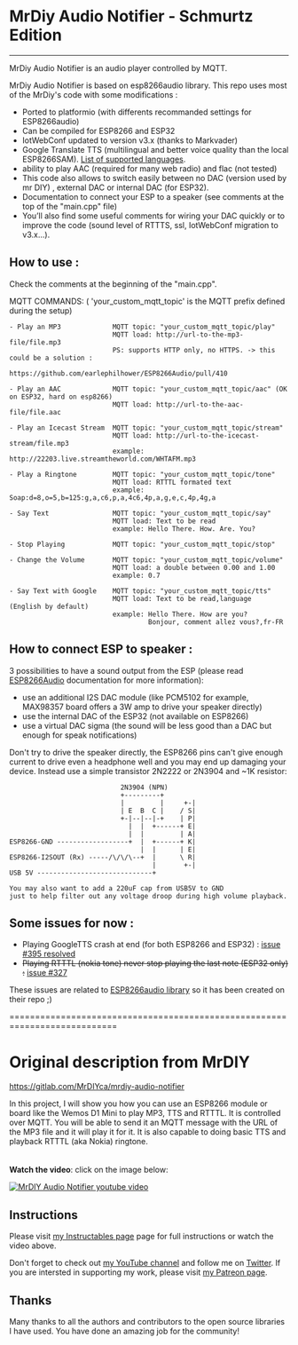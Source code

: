 # MrDiy Audio Notifier - Schmurtz Edition
 ----
  MrDiy Audio Notifier is an audio player controlled by MQTT.

  MrDiy Audio Notifier is based on esp8266audio library. This repo uses most of the MrDiy's code with some modifications :

- Ported to platformio (with differents recommanded settings for ESP8266audio)
- Can be compiled for ESP8266 and ESP32
- IotWebConf updated to version v3.x (thanks to Markvader)
- Google Translate TTS (multilingual and better voice quality than the local ESP8266SAM). [List of supported languages](https://github.com/florabtw/google-translate-tts/blob/master/src/voices.js).
- ability to play AAC (required for many web radio) and flac (not tested)
- This code also allows to switch easily between no DAC (version used by mr DIY) , external DAC or internal DAC (for ESP32).
- Documentation to connect your ESP to a speaker (see comments at the top of the "main.cpp" file)
- You’ll also find some useful comments for wiring your DAC quickly or to improve the code (sound level of RTTTS, ssl, IotWebConf migration to v3.x...).

 How to use :
 ----
 Check the comments at the beginning of the "main.cpp".

 MQTT COMMANDS:  ( 'your_custom_mqtt_topic' is the MQTT prefix defined during the setup)

    - Play an MP3             MQTT topic: "your_custom_mqtt_topic/play"
                              MQTT load: http://url-to-the-mp3-file/file.mp3
                              PS: supports HTTP only, no HTTPS. -> this could be a solution :
                              https://github.com/earlephilhower/ESP8266Audio/pull/410

    - Play an AAC             MQTT topic: "your_custom_mqtt_topic/aac" (OK on ESP32, hard on esp8266)
                              MQTT load: http://url-to-the-aac-file/file.aac

    - Play an Icecast Stream  MQTT topic: "your_custom_mqtt_topic/stream"
                              MQTT load: http://url-to-the-icecast-stream/file.mp3
                              example: http://22203.live.streamtheworld.com/WHTAFM.mp3

    - Play a Ringtone         MQTT topic: "your_custom_mqtt_topic/tone"
                              MQTT load: RTTTL formated text
                              example: Soap:d=8,o=5,b=125:g,a,c6,p,a,4c6,4p,a,g,e,c,4p,4g,a

    - Say Text                MQTT topic: "your_custom_mqtt_topic/say"
                              MQTT load: Text to be read
                              example: Hello There. How. Are. You?

    - Stop Playing            MQTT topic: "your_custom_mqtt_topic/stop"

    - Change the Volume       MQTT topic: "your_custom_mqtt_topic/volume"
                              MQTT load: a double between 0.00 and 1.00
                              example: 0.7

    - Say Text with Google    MQTT topic: "your_custom_mqtt_topic/tts"
                              MQTT load: Text to be read,language   (English by default)
                              example: Hello There. How are you?
                                       Bonjour, comment allez vous?,fr-FR
                              


 How to connect ESP to speaker :
 ----
3 possibilities to have a sound output from the ESP (please read [ESP8266Audio](https://github.com/earlephilhower/ESP8266Audio) documentation for more information): 
- use an additional I2S DAC module (like PCM5102 for example, MAX98357 board offers a 3W amp to drive your speaker directly)
- use the internal DAC of the ESP32 (not available on ESP8266)
- use a virtual DAC sigma (the sound will be less good than a DAC but enough for speak notifications)

Don't try to drive the speaker directly, the ESP8266 pins can't give enough current to drive even a headphone well and you may end up damaging your device. Instead use a simple transistor 2N2222 or 2N3904 and ~1K resistor:

```
                            2N3904 (NPN)
                            +---------+
                            |         |     +-|
                            | E  B  C |    / S|
                            +-|--|--|-+    | P|
                              |  |  +------+ E|
                              |  |         | A|
ESP8266-GND ------------------+  |  +------+ K| 
                                 |  |      | E|
ESP8266-I2SOUT (Rx) -----/\/\/\--+  |      \ R|
                                    |       +-|
USB 5V -----------------------------+

You may also want to add a 220uF cap from USB5V to GND 
just to help filter out any voltage droop during high volume playback.
```

 Some issues for now :
 ----
 - Playing GoogleTTS crash at end (for both ESP8266 and ESP32) : [issue #395 resolved](https://github.com/earlephilhower/ESP8266Audio/issues/395)
 - <strike>Playing RTTTL (nokia tone) never stop playing the last note (ESP32 only) :</strike> [issue #327](https://github.com/earlephilhower/ESP8266Audio/issues/327)
 
 These issues are related to [ESP8266audio library](https://github.com/earlephilhower/ESP8266Audio) so it has been created on their repo ;)
 
 
 
 
 
 ===========================================================================
 #  Original description from MrDIY 
 https://gitlab.com/MrDIYca/mrdiy-audio-notifier

In this project, I will show you how you can use an ESP8266 module or board like the Wemos D1 Mini to play MP3, TTS and RTTTL. It is controlled over MQTT. You will be able to send it an MQTT message with the URL of the MP3 file and it will play it for it. It is also capable to doing basic TTS and playback RTTTL (aka Nokia) ringtone.
<br><br><br>
**Watch the video**: click on the image below:

[![MrDIY Audio Notifier youtube video](https://img.youtube.com/vi/SPa9SMyPU58/0.jpg)](https://www.youtube.com/watch?v=SPa9SMyPU58)


## Instructions

Please visit <a href="https://www.instructables.com/id/MQTT-Audio-Notifier-for-ESP8266-Play-MP3-TTS-RTTL">my Instructables page</a> page for full instructions or watch the video above.

<p>Don't forget to check out <a href="https://www.youtube.com/channel/UCtfYdcn8F8wfRA2BXp2FPtg">my YouTube channel</a>  and follow me on <a href="https://twitter.com/MrDIYca">Twitter</a>. If you are intersted in supporting my work, please visit <a href="https://www.patreon.com/MrDIYca?fan_landing=true">my Patreon page</a>.</p>


## Thanks
Many thanks to all the authors and contributors to the open source libraries I have used. You have done an amazing job for the community!

